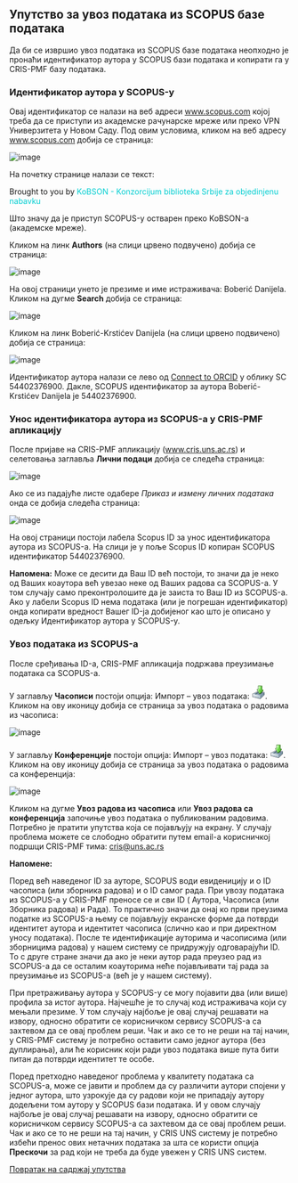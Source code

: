 ## Упутствo зa увoз пoдaтaкa из SCOPUS бaзe пoдaтaкa

Дa би сe извршиo увoз пoдaтaкa из SCOPUS бaзe пoдатака неопходно је пронаћи идентификатор аутора у SCOPUS бази података и копирати га у CRIS-PMF базу података.

### Идентификатор аутора у SCOPUS-у

Овај идентификатор се налази на веб адреси www.scopus.com којој треба да се приступи из академске рачунарске мреже или преко VPN Универзитета у Новом Саду. Под овим условима, кликом на веб адресу www.scopus.com добија се страница: 
 
![image](https://user-images.githubusercontent.com/29538544/152205201-52cca0ff-22a3-4f65-a49a-af9e4bb0b2dd.png)
 
На почетку странице налази се текст: 

Brought to you by <span style="color: DarkTurquoise;"> KoBSON - Konzorcijum biblioteka Srbije za objedinjenu nabavku</span>

Што значу да је приступ SCOPUS-у остварен преко KoBSON-а (академске мреже).

Кликом на линк **Authors** (на слици црвено подвучено) добија се страница: 

![image](https://user-images.githubusercontent.com/29538544/152205816-e9c9c8b7-801d-4e54-83c7-faede0147978.png)
 
На овој страници унето је презиме и име истраживача: Boberić Danijela. Кликом на дугме **Search** добија се страница: 

![image](https://user-images.githubusercontent.com/29538544/152205949-27d344d8-1be9-467e-8c02-45ab024e9866.png)
 
Кликом на линк Boberić-Krstićev Danijela (на слици црвено подвичено) добија се страница:  

![image](https://user-images.githubusercontent.com/29538544/152206048-b1e3e141-3a05-4ce8-9f43-dcc037c02d8a.png)
 
Идентификатор аутора налази се лево од <ins>Connect to ORCID</ins> у облику SC 54402376900. Дакле, SCOPUS идентификатор за аутора Boberić-Krstićev Danijela je 54402376900. 

### Унос идентификатора аутора из SCOPUS-а у CRIS-PMF апликацију

После пријаве на CRIS-PMF апликацију (www.cris.uns.ac.rs) и селетовања заглавља **Лични подаци** добија се следећа страница: 

![image](https://user-images.githubusercontent.com/29538544/152206311-c6be95b4-b0a4-4639-8961-c9c0fc498198.png)
 
Ако се из падајуће листе одабере *Приказ и измену личних података* онда се добија следећа страница:  

![image](https://user-images.githubusercontent.com/29538544/152338033-c7d53b5a-4c5e-4d58-98a1-7bdb37d96ce8.png)

На овој страници постоји лабела Scopus ID за унос идентификатора аутора из SCOPUS-а. На слици је у поље Scopus ID копиран SCOPUS идентификатор 54402376900. 

**Напомена:** Може се десити да Ваш ID већ постоји, то значи да је неко од Ваших коаутора већ увезао неке од Ваших радова са SCOPUS-а. У том случају само преконтролошите да је заиста то Ваш ID из SCOPUS-а. Ако у лабели Scopus ID нема података (или је погрешан идентификатор) онда копирати вредност Вашег ID-ја добијеног као што је описано у одељку Идентификатор аутора у SCOPUS-у.

### Увоз података из SCOPUS-а

После сређивања ID-а, CRIS-PMF апликација подржава преузимање података са SCOPUS-а.

 У заглављу **Часописи** постоји опција: Импорт – увоз података: ![image](../images/import24.png). Кликом на ову иконицу добија се страница за увоз података о радовима из часописа:
  
![image](https://user-images.githubusercontent.com/29538544/152206905-ed0f5a53-b376-4b71-99fa-a86ce1caa19a.png)
  
У заглављу **Конференције** постоји опција: Импорт – увоз података: ![image](../images/import24.png). Кликом на ову иконицу добија се страница за увоз података о радовима са конференција: 
 
![image](https://user-images.githubusercontent.com/29538544/152206977-eb15a6b5-8d0f-4b21-8c50-f77dd8bea801.png)

Кликом на дугме **Увоз радова из часописа** или **Увоз радова са конференција** започиње увоз података о публикованим радовима. Потребно је пратити упутства која се појављују на екрану. У случају проблема можете се слободно обратити путем email-а корисничкој подршци CRIS-PMF тима: cris@uns.ac.rs 

**Напоменe:**

Поред већ наведеног  ID за ауторе, SCOPUS води евиденицију и о ID часописа (или зборника радова) и о ID самог рада. При увозу података из SCOPUS-а у CRIS-PMF преносе се и сви ID ( Аутора, Часописа (или Зборника радова) и Рада). То практично значи да онај ко први преузима податке из SCOPUS-а њему се појављују екранске форме да потврди идентитет аутора и идентитет часописа (слично као и при директном  уносу података). После те идентификације ауторима и часописима (или зборницима радова) у нашем систему се придружују одговарајући ID. То с друге стране значи да ако је неки аутор рада преузео рад из SCOPUS-а да се осталим коауторима неће појављивати тај рада за преузимање из SCOPUS-а (већ је у нашем систему). 

При претраживању аутора у SCOPUS-у се могу појавити два (или више) профила за истог аутора. Најчешће је то случај код истраживача који су мењали презиме. У том случају најбоље је овај случај решавати на извору, односно обратити се корисничком сервису SCOPUS-а са захтевом да се овај проблем реши. Чак и ако се то не реши на тај начин, у CRIS-PMF систему је потребно оставити само једног аутора (без дуплирања), али ће корисник који ради увоз података више пута бити питан да потврди идентитет те особе.   

Поред претходно наведеног проблема у квалитету података са SCOPUS-а, може се јавити и проблем да су различити аутори спојени у једног аутора, што узрокује да су радови који не припадају аутору додељени том аутору у SCOPUS бази података. И у овом случају најбоље је овај случај решавати на извору, односно обратити се корисничком сервису SCOPUS-а са захтевом да се овај проблем реши. Чак и ако се то не реши на тај начин, у CRIS UNS систему је потребно избећи пренос ових нетачних података за шта се користи опција **Прескочи** за рад који не треба да буде увежен у CRIS UNS систем.

[Повратак на садржај упутства](../uputstvo.md#садржај)

